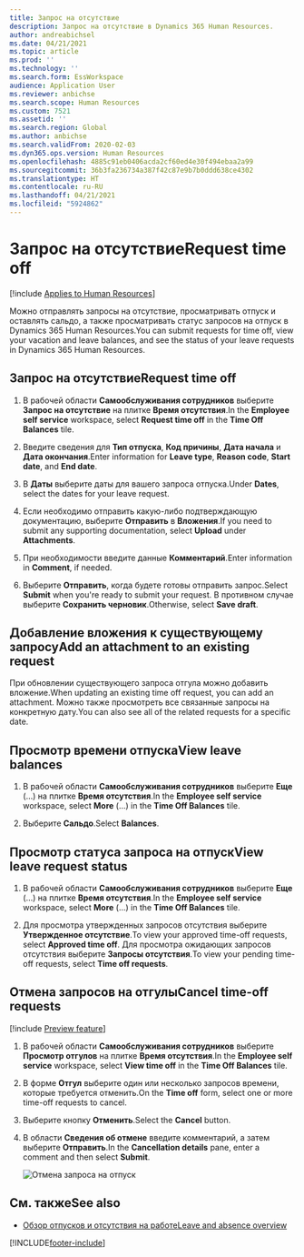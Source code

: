 ```yaml
---
title: Запрос на отсутствие
description: Запрос на отсутствие в Dynamics 365 Human Resources.
author: andreabichsel
ms.date: 04/21/2021
ms.topic: article
ms.prod: ''
ms.technology: ''
ms.search.form: EssWorkspace
audience: Application User
ms.reviewer: anbichse
ms.search.scope: Human Resources
ms.custom: 7521
ms.assetid: ''
ms.search.region: Global
ms.author: anbichse
ms.search.validFrom: 2020-02-03
ms.dyn365.ops.version: Human Resources
ms.openlocfilehash: 4885c91eb0406acda2cf60ed4e30f494ebaa2a99
ms.sourcegitcommit: 36b3fa236734a387f42c87e9b7b0ddd638ce4302
ms.translationtype: HT
ms.contentlocale: ru-RU
ms.lasthandoff: 04/21/2021
ms.locfileid: "5924862"
---
```

# <a name="request-time-off"></a><span data-ttu-id="207af-103">Запрос на отсутствие</span><span class="sxs-lookup"><span data-stu-id="207af-103">Request time off</span></span>

[!include [Applies to Human Resources](../includes/applies-to-hr.md)]

<span data-ttu-id="207af-104">Можно отправлять запросы на отсутствие, просматривать отпуск и оставлять сальдо, а также просматривать статус запросов на отпуск в Dynamics 365 Human Resources.</span><span class="sxs-lookup"><span data-stu-id="207af-104">You can submit requests for time off, view your vacation and leave balances, and see the status of your leave requests in Dynamics 365 Human Resources.</span></span>

## <a name="request-time-off"></a><span data-ttu-id="207af-105">Запрос на отсутствие</span><span class="sxs-lookup"><span data-stu-id="207af-105">Request time off</span></span>

1. <span data-ttu-id="207af-106">В рабочей области **Самообслуживания сотрудников** выберите **Запрос на отсутствие** на плитке **Время отсутствия**.</span><span class="sxs-lookup"><span data-stu-id="207af-106">In the **Employee self service** workspace, select **Request time off** in the **Time Off Balances** tile.</span></span>

2. <span data-ttu-id="207af-107">Введите сведения для **Тип отпуска**, **Код причины**, **Дата начала** и **Дата окончания**.</span><span class="sxs-lookup"><span data-stu-id="207af-107">Enter information for **Leave type**, **Reason code**, **Start date**, and **End date**.</span></span>

3. <span data-ttu-id="207af-108">В **Даты** выберите даты для вашего запроса отпуска.</span><span class="sxs-lookup"><span data-stu-id="207af-108">Under **Dates**, select the dates for your leave request.</span></span>

4. <span data-ttu-id="207af-109">Если необходимо отправить какую-либо подтверждающую документацию, выберите **Отправить** в **Вложения**.</span><span class="sxs-lookup"><span data-stu-id="207af-109">If you need to submit any supporting documentation, select **Upload** under **Attachments**.</span></span>

5. <span data-ttu-id="207af-110">При необходимости введите данные **Комментарий**.</span><span class="sxs-lookup"><span data-stu-id="207af-110">Enter information in **Comment**, if needed.</span></span>

6. <span data-ttu-id="207af-111">Выберите **Отправить**, когда будете готовы отправить запрос.</span><span class="sxs-lookup"><span data-stu-id="207af-111">Select **Submit** when you're ready to submit your request.</span></span> <span data-ttu-id="207af-112">В противном случае выберите **Сохранить черновик**.</span><span class="sxs-lookup"><span data-stu-id="207af-112">Otherwise, select **Save draft**.</span></span>

## <a name="add-an-attachment-to-an-existing-request"></a><span data-ttu-id="207af-113">Добавление вложения к существующему запросу</span><span class="sxs-lookup"><span data-stu-id="207af-113">Add an attachment to an existing request</span></span>

<span data-ttu-id="207af-114">При обновлении существующего запроса отгула можно добавить вложение.</span><span class="sxs-lookup"><span data-stu-id="207af-114">When updating an existing time off request, you can add an attachment.</span></span> <span data-ttu-id="207af-115">Можно также просмотреть все связанные запросы на конкретную дату.</span><span class="sxs-lookup"><span data-stu-id="207af-115">You can also see all of the related requests for a specific date.</span></span>

## <a name="view-leave-balances"></a><span data-ttu-id="207af-116">Просмотр времени отпуска</span><span class="sxs-lookup"><span data-stu-id="207af-116">View leave balances</span></span>

1. <span data-ttu-id="207af-117">В рабочей области **Самообслуживания сотрудников** выберите **Еще** (...) на плитке **Время отсутствия**.</span><span class="sxs-lookup"><span data-stu-id="207af-117">In the **Employee self service** workspace, select **More** (...) in the **Time Off Balances** tile.</span></span>

2. <span data-ttu-id="207af-118">Выберите **Сальдо**.</span><span class="sxs-lookup"><span data-stu-id="207af-118">Select **Balances**.</span></span>

## <a name="view-leave-request-status"></a><span data-ttu-id="207af-119">Просмотр статуса запроса на отпуск</span><span class="sxs-lookup"><span data-stu-id="207af-119">View leave request status</span></span>

1. <span data-ttu-id="207af-120">В рабочей области **Самообслуживания сотрудников** выберите **Еще** (...) на плитке **Время отсутствия**.</span><span class="sxs-lookup"><span data-stu-id="207af-120">In the **Employee self service** workspace, select **More** (...) in the **Time Off Balances** tile.</span></span>

2. <span data-ttu-id="207af-121">Для просмотра утвержденных запросов отсутствия выберите **Утвержденное отсутствие**.</span><span class="sxs-lookup"><span data-stu-id="207af-121">To view your approved time-off requests, select **Approved time off**.</span></span> <span data-ttu-id="207af-122">Для просмотра ожидающих запросов отсутствия выберите **Запросы отсутствия**.</span><span class="sxs-lookup"><span data-stu-id="207af-122">To view your pending time-off requests, select **Time off requests**.</span></span>

## <a name="cancel-time-off-requests"></a><span data-ttu-id="207af-123">Отмена запросов на отгулы</span><span class="sxs-lookup"><span data-stu-id="207af-123">Cancel time-off requests</span></span>

[!include [Preview feature](includes/preview-feature.md)]

1. <span data-ttu-id="207af-124">В рабочей области **Самообслуживания сотрудников** выберите **Просмотр отгулов** на плитке **Время отсутствия**.</span><span class="sxs-lookup"><span data-stu-id="207af-124">In the **Employee self service** workspace, select **View time off** in the **Time Off Balances** tile.</span></span>

2. <span data-ttu-id="207af-125">В форме **Отгул** выберите один или несколько запросов времени, которые требуется отменить.</span><span class="sxs-lookup"><span data-stu-id="207af-125">On the **Time off** form, select one or more time-off requests to cancel.</span></span>

3. <span data-ttu-id="207af-126">Выберите кнопку **Отменить**.</span><span class="sxs-lookup"><span data-stu-id="207af-126">Select the **Cancel** button.</span></span>

4. <span data-ttu-id="207af-127">В области **Сведения об отмене** введите комментарий, а затем выберите **Отправить**.</span><span class="sxs-lookup"><span data-stu-id="207af-127">In the **Cancellation details** pane, enter a comment and then select **Submit**.</span></span>

   ![Отмена запроса на отпуск](media/hr-leave-and-absence-cancel.png)

## <a name="see-also"></a><span data-ttu-id="207af-129">См. также</span><span class="sxs-lookup"><span data-stu-id="207af-129">See also</span></span>

- [<span data-ttu-id="207af-130">Обзор отпусков и отсутствия на работе</span><span class="sxs-lookup"><span data-stu-id="207af-130">Leave and absence overview</span></span>](hr-leave-and-absence-overview.md)


[!INCLUDE[footer-include](../includes/footer-banner.md)]